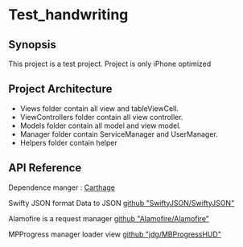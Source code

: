 # Test_handwriting

## Synopsis

This project is a test project.
Project is only iPhone optimized 


## Project Architecture
* Views folder contain all view and tableViewCell.
* ViewControllers folder contain all view controller. 
* Models folder contain all model and view model. 
* Manager folder contain ServiceManager and UserManager.
* Helpers folder contain helper


## API Reference

Dependence manger : [Carthage](https://github.com/Carthage/Carthage)

Swifty JSON format Data to JSON 
[github "SwiftyJSON/SwiftyJSON"](https://github.com/SwiftyJSON/SwiftyJSON)

Alamofire is a request manager 
[github "Alamofire/Alamofire"](https://github.com/Alamofire/Alamofire)

MPProgress manager loader view 
[github "jdg/MBProgressHUD"](https://github.com/jdg/MBProgressHUD)


